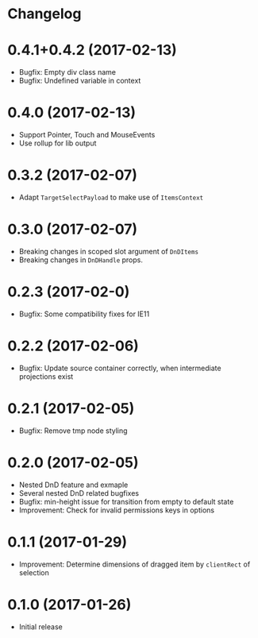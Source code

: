 # Changelog

# 0.4.1+0.4.2 (2017-02-13)

* Bugfix: Empty div class name
* Bugfix: Undefined variable in context

# 0.4.0 (2017-02-13)

* Support Pointer, Touch and MouseEvents
* Use rollup for lib output

# 0.3.2 (2017-02-07)

* Adapt `TargetSelectPayload` to make use of `ItemsContext`

# 0.3.0 (2017-02-07)

* Breaking changes in scoped slot argument of `DnDItems`
* Breaking changes in `DnDHandle` props.

# 0.2.3 (2017-02-0)

* Bugfix: Some compatibility fixes for IE11

# 0.2.2 (2017-02-06)

* Bugfix: Update source container correctly, when intermediate projections exist

# 0.2.1 (2017-02-05)

* Bugfix: Remove tmp node styling

# 0.2.0 (2017-02-05)

* Nested DnD feature and exmaple
* Several nested DnD related bugfixes
* Bugfix: min-height issue for transition from empty to default state
* Improvement: Check for invalid permissions keys in options

# 0.1.1 (2017-01-29)

* Improvement: Determine dimensions of dragged item by `clientRect` of selection

# 0.1.0 (2017-01-26)

* Initial release
